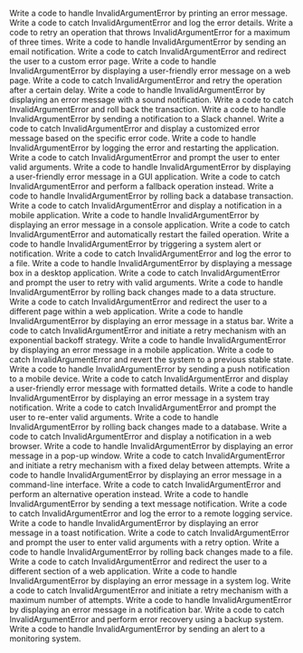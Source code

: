 Write a code to handle InvalidArgumentError by printing an error message.
Write a code to catch InvalidArgumentError and log the error details.
Write a code to retry an operation that throws InvalidArgumentError for a maximum of three times.
Write a code to handle InvalidArgumentError by sending an email notification.
Write a code to catch InvalidArgumentError and redirect the user to a custom error page.
Write a code to handle InvalidArgumentError by displaying a user-friendly error message on a web page.
Write a code to catch InvalidArgumentError and retry the operation after a certain delay.
Write a code to handle InvalidArgumentError by displaying an error message with a sound notification.
Write a code to catch InvalidArgumentError and roll back the transaction.
Write a code to handle InvalidArgumentError by sending a notification to a Slack channel.
Write a code to catch InvalidArgumentError and display a customized error message based on the specific error code.
Write a code to handle InvalidArgumentError by logging the error and restarting the application.
Write a code to catch InvalidArgumentError and prompt the user to enter valid arguments.
Write a code to handle InvalidArgumentError by displaying a user-friendly error message in a GUI application.
Write a code to catch InvalidArgumentError and perform a fallback operation instead.
Write a code to handle InvalidArgumentError by rolling back a database transaction.
Write a code to catch InvalidArgumentError and display a notification in a mobile application.
Write a code to handle InvalidArgumentError by displaying an error message in a console application.
Write a code to catch InvalidArgumentError and automatically restart the failed operation.
Write a code to handle InvalidArgumentError by triggering a system alert or notification.
Write a code to catch InvalidArgumentError and log the error to a file.
Write a code to handle InvalidArgumentError by displaying a message box in a desktop application.
Write a code to catch InvalidArgumentError and prompt the user to retry with valid arguments.
Write a code to handle InvalidArgumentError by rolling back changes made to a data structure.
Write a code to catch InvalidArgumentError and redirect the user to a different page within a web application.
Write a code to handle InvalidArgumentError by displaying an error message in a status bar.
Write a code to catch InvalidArgumentError and initiate a retry mechanism with an exponential backoff strategy.
Write a code to handle InvalidArgumentError by displaying an error message in a mobile application.
Write a code to catch InvalidArgumentError and revert the system to a previous stable state.
Write a code to handle InvalidArgumentError by sending a push notification to a mobile device.
Write a code to catch InvalidArgumentError and display a user-friendly error message with formatted details.
Write a code to handle InvalidArgumentError by displaying an error message in a system tray notification.
Write a code to catch InvalidArgumentError and prompt the user to re-enter valid arguments.
Write a code to handle InvalidArgumentError by rolling back changes made to a database.
Write a code to catch InvalidArgumentError and display a notification in a web browser.
Write a code to handle InvalidArgumentError by displaying an error message in a pop-up window.
Write a code to catch InvalidArgumentError and initiate a retry mechanism with a fixed delay between attempts.
Write a code to handle InvalidArgumentError by displaying an error message in a command-line interface.
Write a code to catch InvalidArgumentError and perform an alternative operation instead.
Write a code to handle InvalidArgumentError by sending a text message notification.
Write a code to catch InvalidArgumentError and log the error to a remote logging service.
Write a code to handle InvalidArgumentError by displaying an error message in a toast notification.
Write a code to catch InvalidArgumentError and prompt the user to enter valid arguments with a retry option.
Write a code to handle InvalidArgumentError by rolling back changes made to a file.
Write a code to catch InvalidArgumentError and redirect the user to a different section of a web application.
Write a code to handle InvalidArgumentError by displaying an error message in a system log.
Write a code to catch InvalidArgumentError and initiate a retry mechanism with a maximum number of attempts.
Write a code to handle InvalidArgumentError by displaying an error message in a notification bar.
Write a code to catch InvalidArgumentError and perform error recovery using a backup system.
Write a code to handle InvalidArgumentError by sending an alert to a monitoring system.